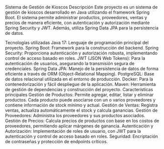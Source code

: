 Sistema de Gestión de Kioscos
Descripción
Este proyecto es un sistema de gestión de kioscos desarrollado en Java utilizando el framework Spring Boot. El sistema permite administrar productos, proveedores, ventas y precios de manera eficiente, con autenticación y autorización mediante Spring Security y JWT. Además, utiliza Spring Data JPA para la persistencia de datos.

Tecnologías utilizadas
Java 17: Lenguaje de programación principal del proyecto.
Spring Boot: Framework para la construcción del backend.
Spring Security: Proporciona autenticación y autorización robusta, implementando control de acceso basado en roles.
JWT (JSON Web Tokens): Para la autenticación de usuarios, asegurando la transmisión segura de credenciales.
Spring Data JPA: Manejo de la persistencia de datos de forma eficiente a través de ORM (Object-Relational Mapping).
PostgreSQL: Base de datos relacional utilizada en el entorno de producción.
Docker: Para la contenedorización y fácil despliegue de la aplicación.
Maven: Herramienta de gestión de dependencias y construcción del proyecto.
Características principales
Gestión de Productos: Permite agregar, editar, listar y eliminar productos. Cada producto puede asociarse con un o varios proveedores y contiene información de stock mínimo y actual.
Gestión de Ventas: Registra ventas, actualiza automáticamente el stock y calcula ganancias.
Gestión de Proveedores: Administra los proveedores y sus productos asociados.
Gestión de Precios: Calcula precios de productos con base en los costos de proveedores, permitiendo aplicar márgenes de ganancia.
Autenticación y Autorización: Implementación de roles de usuario, con JWT para la autenticación y control de acceso basado en roles.
Seguridad: Encriptación de contraseñas y protección de endpoints críticos.
